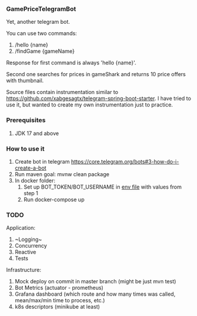 ### GamePriceTelegramBot
Yet, another telegram bot.

You can use two commands:
1. /hello {name}
2. /findGame {gameName}

Response for first command is always 'hello {name}'.

Second one searches for prices in gameShark and returns 10 price offers with thumbnail. 

Source files contain instrumentation similar to  https://github.com/xabgesagtx/telegram-spring-boot-starter. I have tried to use it, but wanted to create my own instrumentation just to practice. 

### Prerequisites
1. JDK 17 and above

### How to use it
1. Create bot in telegram https://core.telegram.org/bots#3-how-do-i-create-a-bot
2. Run maven goal: mvnw clean package
3. In docker folder:
   1. Set up BOT_TOKEN/BOT_USERNAME in [env file](https://docs.docker.com/compose/environment-variables/#the-env-file) with values from step 1
   2. Run docker-compose up

### TODO
Application:  
1. ~Logging~
2. Concurrency
3. Reactive
4. Tests

Infrastructure:
1. Mock deploy on commit in master branch (might be just mvn test)
2. Bot Metrics (actuator - prometheus)
3. Grafana dashboard (which route and how many times was called, mean/max/min time to process, etc.)
4. k8s descriptors (minikube at least)

